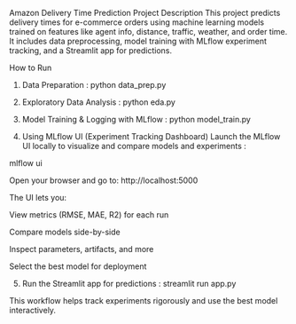 Amazon Delivery Time Prediction
Project Description
This project predicts delivery times for e-commerce orders using machine learning models trained on features like agent info, distance, traffic, weather, and order time. It includes data preprocessing, model training with MLflow experiment tracking, and a Streamlit app for predictions.

How to Run

1. Data Preparation : 
python data_prep.py

2. Exploratory Data Analysis : 
python eda.py

3. Model Training & Logging with MLflow : 
python model_train.py

4. Using MLflow UI (Experiment Tracking Dashboard)
Launch the MLflow UI locally to visualize and compare models and experiments : 

mlflow ui

Open your browser and go to: http://localhost:5000

The UI lets you:

View metrics (RMSE, MAE, R2) for each run

Compare models side-by-side

Inspect parameters, artifacts, and more

Select the best model for deployment

5. Run the Streamlit app for predictions : 
streamlit run app.py

This workflow helps track experiments rigorously and use the best model interactively.
